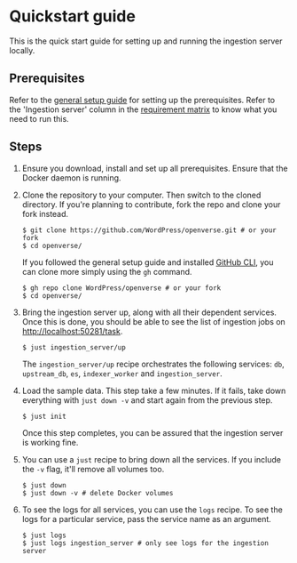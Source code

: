 # Quickstart guide

This is the quick start guide for setting up and running the ingestion server
locally.

## Prerequisites

Refer to the [general setup guide](../general_setup.md) for setting up the
prerequisites. Refer to the 'Ingestion server' column in the
[requirement matrix](../general_setup.md#requirement-matrix) to know what you
need to run this.

## Steps

1. Ensure you download, install and set up all prerequisites. Ensure that the
   Docker daemon is running.

2. Clone the repository to your computer. Then switch to the cloned directory.
   If you're planning to contribute, fork the repo and clone your fork instead.

   ```console
   $ git clone https://github.com/WordPress/openverse.git # or your fork
   $ cd openverse/
   ```

   If you followed the general setup guide and installed
   [GitHub CLI](./general_setup.md#github-cli), you can clone more simply using
   the `gh` command.

   ```console
   $ gh repo clone WordPress/openverse # or your fork
   $ cd openverse/
   ```

3. Bring the ingestion server up, along with all their dependent services. Once
   this is done, you should be able to see the list of ingestion jobs on
   [http://localhost:50281/task](http://localhost:50281/task).

   ```console
   $ just ingestion_server/up
   ```

   The `ingestion_server/up` recipe orchestrates the following services: `db`,
   `upstream_db`, `es`, `indexer_worker` and `ingestion_server`.

4. Load the sample data. This step take a few minutes. If it fails, take down
   everything with `just down -v` and start again from the previous step.

   ```console
   $ just init
   ```

   Once this step completes, you can be assured that the ingestion server is
   working fine.

5. You can use a `just` recipe to bring down all the services. If you include
   the `-v` flag, it'll remove all volumes too.

   ```console
   $ just down
   $ just down -v # delete Docker volumes
   ```

6. To see the logs for all services, you can use the `logs` recipe. To see the
   logs for a particular service, pass the service name as an argument.

   ```console
   $ just logs
   $ just logs ingestion_server # only see logs for the ingestion server
   ```
